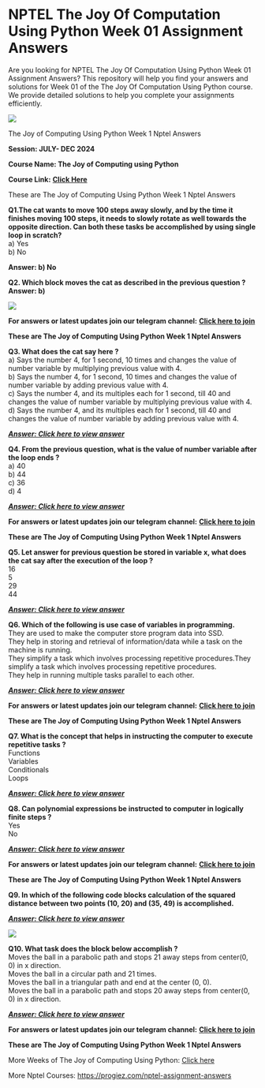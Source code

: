 # NPTEL The Joy Of Computation Using Python Week 01 Assignment Answers

Are you looking for NPTEL The Joy Of Computation Using Python Week 01 Assignment Answers? This repository will help you find your answers and solutions for Week 01 of the The Joy Of Computation Using Python course. We provide detailed solutions to help you complete your assignments efficiently.

![](https://miro.medium.com/v2/resize:fit:875/1*GHFfNmxb2lCrZnitz81cGw.jpeg)

The Joy of Computing Using Python Week 1 Nptel Answers

**Session: JULY- DEC 2024**

**Course Name: The Joy of Computing using Python**

**Course Link:** [**Click Here**](https://onlinecourses.nptel.ac.in/noc24_cs125/)

These are The Joy of Computing Using Python Week 1 Nptel Answers

**Q1.The cat wants to move 100 steps away slowly, and by the time it finishes moving 100 steps, it needs to slowly rotate as well towards the opposite direction. Can both these tasks be accomplished by using single loop in scratch?**\
a) Yes\
b) No

**Answer: b) No**

**Q2. Which block moves the cat as described in the previous question ?**\
**Answer: b)**

![](https://miro.medium.com/v2/resize:fit:188/0*jsqbxX0vq0wVr0Af.png)

**For answers or latest updates join our telegram channel:** [**Click here to join**](https://telegram.me/nptel_assignments)

**These are The Joy of Computing Using Python Week 1 Nptel Answers**

**Q3. What does the cat say here ?**\
a) Says the number 4, for 1 second, 10 times and changes the value of number variable by multiplying previous value with 4.\
b) Says the number 4, for 1 second, 10 times and changes the value of number variable by adding previous value with 4.\
c) Says the number 4, and its multiples each for 1 second, till 40 and changes the value of number variable by multiplying previous value with 4.\
d) Says the number 4, and its multiples each for 1 second, till 40 and changes the value of number variable by adding previous value with 4.

[**_**Answer: Click here to view answer**_**](https://progiez.com/the-joy-of-computing-using-python-week-1-nptel-answers)

**Q4. From the previous question, what is the value of number variable after the loop ends ?**\
a) 40\
b) 44\
c) 36\
d) 4

[**_**Answer: Click here to view answer**_**](https://progiez.com/the-joy-of-computing-using-python-week-1-nptel-answers)

**For answers or latest updates join our telegram channel:** [**Click here to join**](https://telegram.me/nptel_assignments)

**These are The Joy of Computing Using Python Week 1 Nptel Answers**

**Q5. Let answer for previous question be stored in variable x, what does the cat say after the execution of the loop ?**\
16\
5\
29\
44

[**_**Answer: Click here to view answer**_**](https://progiez.com/the-joy-of-computing-using-python-week-1-nptel-answers)

**Q6. Which of the following is use case of variables in programming.**\
They are used to make the computer store program data into SSD.\
They help in storing and retrieval of information/data while a task on the machine is running.\
They simplify a task which involves processing repetitive procedures.They simplify a task which involves processing repetitive procedures.\
They help in running multiple tasks parallel to each other.

[**_**Answer: Click here to view answer**_**](https://progiez.com/the-joy-of-computing-using-python-week-1-nptel-answers)

**For answers or latest updates join our telegram channel:** [**Click here to join**](https://telegram.me/nptel_assignments)

**These are The Joy of Computing Using Python Week 1 Nptel Answers**

**Q7. What is the concept that helps in instructing the computer to execute repetitive tasks ?**\
Functions\
Variables\
Conditionals\
Loops

[**_**Answer: Click here to view answer**_**](https://progiez.com/the-joy-of-computing-using-python-week-1-nptel-answers)

**Q8. Can polynomial expressions be instructed to computer in logically finite steps ?**\
Yes\
No

[**_**Answer: Click here to view answer**_**](https://progiez.com/the-joy-of-computing-using-python-week-1-nptel-answers)

**For answers or latest updates join our telegram channel:** [**Click here to join**](https://telegram.me/nptel_assignments)

**These are The Joy of Computing Using Python Week 1 Nptel Answers**

**Q9. In which of the following code blocks calculation of the squared distance between two points (10, 20) and (35, 49) is accomplished.**

[**_**Answer: Click here to view answer**_**](https://progiez.com/the-joy-of-computing-using-python-week-1-nptel-answers)

![](https://miro.medium.com/v2/resize:fit:375/0*AKnd4JeIzfNVLyNh.png)

**Q10. What task does the block below accomplish ?**\
Moves the ball in a parabolic path and stops 21 away steps from center(0, 0) in x direction.\
Moves the ball in a circular path and 21 times.\
Moves the ball in a triangular path and end at the center (0, 0).\
Moves the ball in a parabolic path and stops 20 away steps from center(0, 0) in x direction.

[**_**Answer: Click here to view answer**_**](https://progiez.com/the-joy-of-computing-using-python-week-1-nptel-answers)

**For answers or latest updates join our telegram channel:** [**Click here to join**](https://telegram.me/nptel_assignments)

**These are The Joy of Computing Using Python Week 1 Nptel Answers**

More Weeks of The Joy of Computing Using Python: [Click here](https://progiez.com/nptel-assignment-answers/the-joy-of-computing-using-python/)

More Nptel Courses: <https://progiez.com/nptel-assignment-answers>
